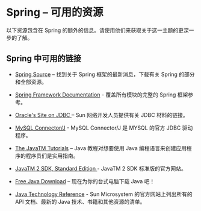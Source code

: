 # Spring – 可用的资源

以下资源包含在 Spring 的额外的信息。请使用他们来获取关于这一主题的更深一步的了解。

## Spring 中可用的链接

- [Spring Source]( http://www.springsource.org/) – 找到关于 Spring 框架的最新消息，下载有关 Spring 的部分和全部资源。

- [Spring Framework Documentation]( http://spring.io/docs) - 覆盖所有模块的完整的 Spring 框架参考。

- [Oracle's Site on JDBC ]( http://www.oracle.com/technetwork/java/javase/tech/index-jsp-136101.html) – Sun 网络开发人员提供有关 JDBC 材料的链接。

- [MySQL Connector/J]( http://dev.mysql.com/downloads/connector/j/5.1.html) - MySQL Connector/J 是 MYSQL 的官方 JDBC 驱动程序。

- [The JavaTM Tutorials]( http://docs.oracle.com/javase/tutorial/index.html) – Java 教程对想要使用 Java 编程语言来创建应用程序的程序员们是实用指南。

- [JavaTM 2 SDK, Standard Edition ]( http://docs.oracle.com/javase/1.4.2/docs/index.html) - JavaTM 2 SDK 标准版的官方网站。

- [Free Java Download]( http://www.java.com/en/download/) – 现在为你的台式电脑下载 Java 吧！

- [Java Technology Reference]( http://www.oracle.com/technetwork/java/index-jsp-142903.html#documentation) - Sun Microsystem 的官方网站上列出所有的 API 文档、最新的 Java 技术、书籍和其他资源的清单。